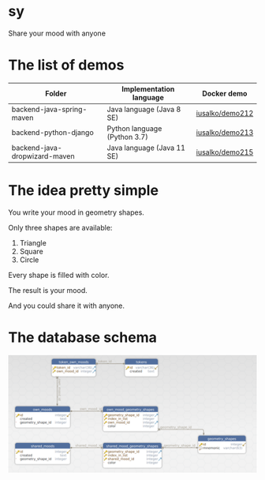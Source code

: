 # sy

Share your mood with anyone

# The list of demos

|Folder|Implementation language|Docker demo
|------|-----------------------|-----------
|backend-java-spring-maven|Java language (Java 8 SE)|[iusalko/demo212](https://hub.docker.com/r/iusalko/demo212)
|backend-python-django|Python language (Python 3.7)|[iusalko/demo213](https://hub.docker.com/r/iusalko/demo213)
|backend-java-dropwizard-maven|Java language (Java 11 SE)|[iusalko/demo215](https://hub.docker.com/r/iusalko/demo215)

# The idea pretty simple

You write your mood in geometry shapes.

Only three shapes are available:

 1. Triangle
 2. Square
 3. Circle

Every shape is filled with color.

The result is your mood.

And you could share it with anyone.

# The database schema
![Database schema](./db-schema.png)